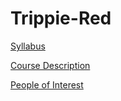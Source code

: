 # Trippie-Red 
[Syllabus](/syllabus.md)


[Course Description](/course.md)


[People of Interest](/PeopleofInterest.md)
